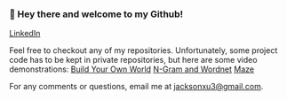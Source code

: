 ### 👋 Hey there and welcome to my Github!
[LinkedIn]([url](https://www.linkedin.com/in/jackson-xu-7aa35824a/))

Feel free to checkout any of my repositories. 
Unfortunately, some project code has to be kept in private repositories, but here are some video demonstrations:
[Build Your Own World]([url](https://www.youtube.com/watch?v=zo3LWigAq5w))
[N-Gram and Wordnet]([url](https://www.youtube.com/watch?v=MG4Li9JN7Cw))
[Maze]([url](https://www.youtube.com/watch?v=u3rqaOdaw9I))

For any comments or questions, email me at [jacksonxu3@gmail.com](jacksonxu3@gmail.com).

<!--
**jacksonxu3/JacksonXu3** is a ✨ _special_ ✨ repository because its `README.md` (this file) appears on your GitHub profile.

Here are some ideas to get you started:

- 🔭 I’m currently working on ...
- 🌱 I’m currently learning ...
- 👯 I’m looking to collaborate on ...
- 🤔 I’m looking for help with ...
- 💬 Ask me about ...
- 📫 How to reach me: ...
- 😄 Pronouns: ...
- ⚡ Fun fact: ...
-->
